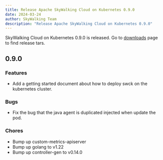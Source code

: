```yaml
---
title: Release Apache SkyWalking Cloud on Kubernetes 0.9.0
date: 2024-03-24
author: SkyWalking Team
description: "Release Apache SkyWalking Cloud on Kubernetes 0.9.0"
---
```


SkyWalking Cloud on Kubernetes 0.9.0 is released. Go to [downloads](https://skywalking.apache.org/downloads) page to find release tars.

0.9.0
------------------

### Features
- Add a getting started document about how to deploy swck on the kubernetes cluster.

### Bugs

- Fix the bug that the java agent is duplicated injected when update the pod.

### Chores

- Bump up custom-metrics-apiserver
- Bump up golang to v1.22
- Bump up controller-gen to v0.14.0
